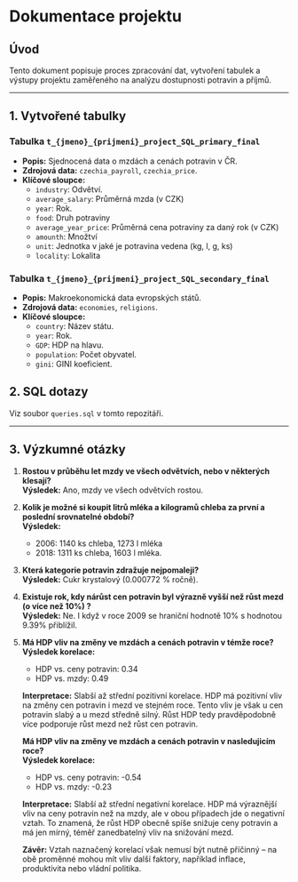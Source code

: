 # Dokumentace projektu

## Úvod
Tento dokument popisuje proces zpracování dat, vytvoření tabulek a výstupy projektu zaměřeného na analýzu dostupnosti potravin a příjmů.

---

## 1. Vytvořené tabulky

### Tabulka `t_{jmeno}_{prijmeni}_project_SQL_primary_final`
- **Popis:** Sjednocená data o mzdách a cenách potravin v ČR.
- **Zdrojová data:** `czechia_payroll`, `czechia_price`.
- **Klíčové sloupce:**
  - `industry`: Odvětví.
  - `average_salary`: Průměrná mzda (v CZK)
  - `year`: Rok.
  - `food`: Druh potraviny
  - `average_year_price`: Průměrná cena potraviny za daný rok (v CZK)
  - `amounth`: Množtví 
  - `unit`: Jednotka v jaké je potravina vedena (kg, l, g, ks)
  - `locality`: Lokalita  


### Tabulka `t_{jmeno}_{prijmeni}_project_SQL_secondary_final`
- **Popis:** Makroekonomická data evropských států.
- **Zdrojová data:** `economies`, `religions`.
- **Klíčové sloupce:**
  - `country`: Název státu.
  - `year`: Rok.
  - `GDP`: HDP na hlavu.
  - `population`: Počet obyvatel.
  - `gini`: GINI koeficient.

## 2. SQL dotazy


Viz soubor `queries.sql` v tomto repozitáři.

---

## 3. Výzkumné otázky

1. **Rostou v průběhu let mzdy ve všech odvětvích, nebo v některých klesají?**  
   **Výsledek:** Ano, mzdy ve všech odvětvích rostou.

2. **Kolik je možné si koupit litrů mléka a kilogramů chleba za první a poslední srovnatelné období?**  
   **Výsledek:**  
   - 2006: 1140 ks chleba, 1273 l mléka  
   - 2018: 1311 ks chleba, 1603 l mléka.

3. **Která kategorie potravin zdražuje nejpomaleji?**  
   **Výsledek:** Cukr krystalový (0.000772 % ročně).

4. **Existuje rok, kdy nárůst cen potravin byl výrazně vyšší než růst mezd (o více než 10%) ?**  
   **Výsledek:** Ne. I když v roce 2009 se hraniční hodnotě 10% s hodnotou 9.39% přiblížil.

5. **Má HDP vliv na změny ve mzdách a cenách potravin v témže roce?**  
   **Výsledek korelace:** 
   
   - HDP vs. ceny potravin: 0.34  
   - HDP vs. mzdy: 0.49 
    
   **Interpretace:** Slabší až střední pozitivní korelace.
   HDP má pozitivní vliv na změny cen potravin i mezd ve stejném roce. Tento vliv je však u cen potravin slabý a u mezd středně silný. Růst HDP tedy pravděpodobně více podporuje růst mezd než růst cen potravin.

   **Má HDP vliv na změny ve mzdách a cenách potravin v nasledujicím roce?**  
   **Výsledek korelace:** 

   - HDP vs. ceny potravin: -0.54  
   - HDP vs. mzdy: -0.23  

   **Interpretace:** Slabší až střední negativní korelace. 
   HDP má výraznější vliv na ceny potravin než na mzdy, ale v obou případech jde o negativní vztah. To znamená, že růst HDP obecně spíše snižuje ceny potravin a má jen mírný, téměř zanedbatelný vliv na snižování mezd.

   **Závěr:** Vztah naznačený korelací však nemusí být nutně příčinný – na obě proměnné mohou mít vliv další faktory, například inflace, produktivita nebo vládní politika.


